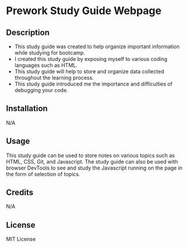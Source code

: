 # Prework Study Guide Webpage

## Description

- This study guide was created to help organize important information while studying for bootcamp.
- I created this study guide by exposing myself to various coding languages such as HTML.
- This study guide will help to store and organize data collected throughout the learning process.
- This study guide introduced me the importance and difficulties of debugging your code.

## Installation

N/A

## Usage

This study guide can be used to store notes on various topics such as HTML, CSS, Git, and Javascript. The study guide can also be used with browser DevTools to see and study the Javascript running on the page in the form of selection of topics.

## Credits

N/A

## License

MIT License

